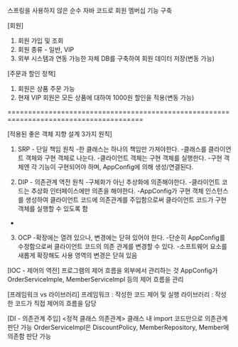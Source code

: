 스프링을 사용하지 않은 순수 자바 코드로 회원 멤버십 기능 구축

[회원]
1. 회원 가입 및 조회
2. 회원 종류 - 일반, VIP
3. 외부 시스템과 연동 가능한 자체 DB를 구축하여 회원 데이터 저장(변동 가능)

[주문과 할인 정책]
1. 회원은 상품 주문 가능
2. 현재 VIP 회원은 모든 상품에 대하여 1000원 할인을 적용(변동 가능)

=======================================================================================

[적용된 좋은 객체 지향 설계 3가지 원칙]
1. SRP - 단일 책임 원칙
   -한 클래스는 하나의 책임만 가져야한다.
   -클래스를 클라이언트 객체와 구현 객체로 나눈다.
   -클라이언트 객체는 구현 객체를 실행한다.
   -구현 객체엔 각 기능이 구현되어야 하며, AppConfig에 의해 생성/연결된다.

2. DIP - 의존관계 역전 원칙
   -구체화가 아닌 추상화에 의존해야한다.
   -클라이언트 코드는 추상화 인터페이스에만 의존을 해야한다.
   -AppConfig가 구현 객체 인스턴스를 생성하여 클라이언트 코드에 의존관계를 주입함으로써 클라이언트 코드가 구현 객체를 실행할 수 있도록 함
-

3. OCP
   -확장에는 열려 있으나, 변경에는 닫혀 있어야 한다.
   -단순히 AppConfig를 수정함으로써 클라이언트 코드의 의존 관계를 변경할 수 있다.
   -소프트웨어 요소를 새롭게 확장해도 사용 영역의 변경은 닫혀 있음


[IOC - 제어의 역전]
프로그램의 제어 흐름을 외부에서 관리하는 것
AppConfig가 OrderServiceImple, MemberServiceImpl 등의 제어 흐름을 관리


[프레임워크 vs 라이브러리]
프레임워크 : 작성한 코드 제어 및 실행
라이브러리 : 작성한 코드가 직접 제어의 흐름을 담당

[DI - 의존관계 주입]
<정적 클래스 의존관계>
클래스 내 import 코드만으로 의존관계 판단 가능
OrderServiceImpl은 DiscountPolicy, MemberRepository, Member에 의존함 판단 가능
